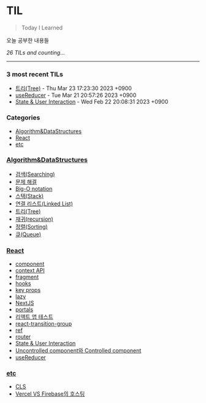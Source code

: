 # TIL
> Today I Learned

오늘 공부한 내용들


_26 TILs and counting..._

---

### 3 most recent TILs

- [트리(Tree)](Algorithm&DataStructures/이진탐색트리(BinarySearchTree).md) - Thu Mar 23 17:23:30 2023 +0900
- [useReducer](React/useReducer.md) - Tue Mar 21 20:57:26 2023 +0900
- [State & User Interaction](React/state&user-interaction.md) - Wed Feb 22 20:08:31 2023 +0900

### Categories

- [Algorithm&DataStructures](#Algorithm&DataStructures)
- [React](#React)
- [etc](#etc)

### [Algorithm&DataStructures](#Algorithm&DataStructures)
- [검색(Searching)](Algorithm&DataStructures/검색(Searching).md)
- [문제 해결](Algorithm&DataStructures/문제해결.md)
- [Big-O notation](Algorithm&DataStructures/빅오표기법(Big-O_notation).md)
- [스택(Stack)](Algorithm&DataStructures/스택(Stack).md)
- [연결 리스트(Linked List)](Algorithm&DataStructures/연결리스트(LinkedList).md)
- [트리(Tree)](Algorithm&DataStructures/이진탐색트리(BinarySearchTree).md)
- [재귀(recursion)](Algorithm&DataStructures/재귀(Recursion).md)
- [정렬(Sorting)](Algorithm&DataStructures/정렬(Sorting).md)
- [큐(Queue)](Algorithm&DataStructures/큐(Queue).md)

### [React](#React)
- [component](React/component.md)
- [context API](React/context.md)
- [fragment](React/fragment.md)
- [hooks](React/hooks.md)
- [key props](React/key.md)
- [lazy](React/lazy.md)
- [NextJS](React/nextjs.md)
- [portals](React/portals.md)
- [리액트 앱 테스트](React/react-app-test.md)
- [react-transition-group](React/react-transition-group.md)
- [ref](React/ref.md)
- [router](React/router.md)
- [State & User Interaction](React/state&user-interaction.md)
- [Uncontrolled component와 Controlled component](React/uncontrolled-component&controlled-omponent.md)
- [useReducer](React/useReducer.md)

### [etc](#etc)
- [CLS](etc/CLS.md)
- [Vercel VS Firebase의 호스팅](etc/Vercl-VS-Firebase-Hosting.md)


